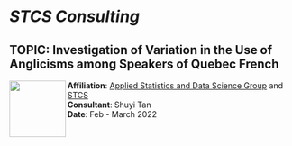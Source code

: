 # _STCS Consulting_ 

## TOPIC: Investigation of Variation in the Use of Anglicisms among Speakers of Quebec French
<img src="https://github.com/yelselmiao/Linguistic_Consulting/blob/master/Figures/BUVIBqkI_400x400.png" width="100" height="100" align="left">


**Affiliation**: [Applied Statistics and Data Science Group](https://asda.stat.ubc.ca) and [STCS](https://www.stat.ubc.ca/~stcs/)   
**Consultant**: Shuyi Tan   
**Date**: Feb - March 2022
